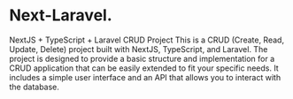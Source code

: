 # Next-Laravel.

NextJS + TypeScript + Laravel CRUD Project
This is a CRUD (Create, Read, Update, Delete) project built with NextJS, TypeScript, and Laravel. The project is designed to provide a basic structure and implementation for a CRUD application that can be easily extended to fit your specific needs. It includes a simple user interface and an API that allows you to interact with the database.
